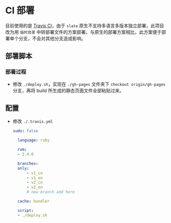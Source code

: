 # CI 部署

目前使用的是 [Travis CI](https://travis-ci.org/newhuo_api/docs)，由于 `slate` 原生不支持多语言多版本独立部署，此项目改为用 `临时目录` 中转部署文件的方案部署。与原生的部署方案相比，此方案便于部署单个分支，不会对其他分支造成影响。

## 部署脚本

### 部署过程
- 修改 `./deploy.sh`，实现在 `./gh-pages` 文件夹下 `checkout origin/gh-pages` 分支，再将 build 所生成的静态页面文件全部粘贴过来。

## 配置
- 修改 `./.travis.yml`
  ```yml
  sudo: false

    language: ruby

    rvm:
    - 2.4.0

    branches:
    only:
        - v1_cn
        - v1_en
        - v2_cn
        - v2_en
        # new branch add here

    cache: bundler

    script: 
    - ./deploy.sh
  ```